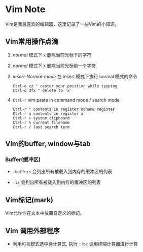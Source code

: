 # Vim Note

Vim是我最喜欢的编辑器，这里记录了一些Vim的小知识。

## Vim常用操作点滴

1. *normal* 模式下 `x` 删除当前光标下的字符

1. *normal* 模式下 `X` 删除当前光标前一个字符

1. *insert-Normal-mode* 在 insert 模式下执行 normal 模式的命令

    ```vim
    Ctrl-o zz " center your position while tpyping
    Ctrl-o dfx " delete to 'x'
    ```

1. `Ctrl-r` vim paste in command mode / search mode

    ```vim
    Ctrl-r " contents in register noname register
    Ctrl-r a contents in register a
    Ctrl-r + system clipboard
    Ctrl-r % current filename
    Ctrl-r / last search term
    ```

## Vim的buffer, window与tab

### Buffer(缓冲区)

* `:buffers` 会列出所有被载入到内存的缓冲区的列表

* `:ls` 会列出所有被载入到内存的缓冲区的列表

## Vim标记(mark)

Vim允许你在文本中放置自定义的标记。

## Vim 调用外部程序

* 利用可视模式选中待计算式, 执行 `:!bc` 调用终端计算器进行计算


